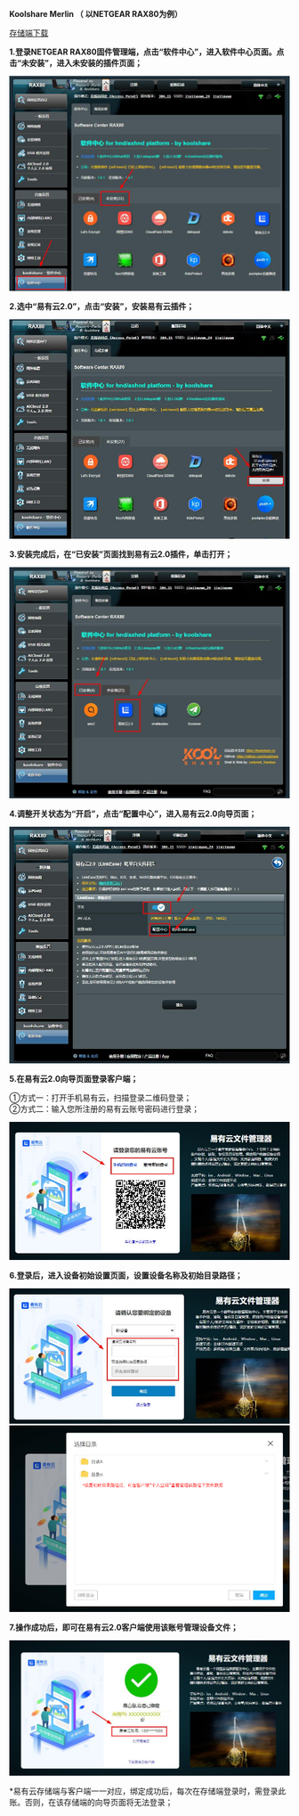 **Koolshare Merlin （ 以NETGEAR RAX80为例）**

 [存储端下载](/zh-cn/android-tv/TODO)

**1.登录NETGEAR RAX80固件管理端，点击“软件中心”，进入软件中心页面。点击“未安装”，进入未安装的插件页面；**

![输入图片描述](KoolshareMerlin_md_files/2-2.jpg?v=1&type=image)

**2.选中“易有云2.0”，点击“安装”，安装易有云插件；**

![输入图片描述](KoolshareMerlin_md_files/2-1.jpg?v=1&type=image)

**3.安装完成后，在“已安装”页面找到易有云2.0插件，单击打开；**

![输入图片描述](KoolshareMerlin_md_files/2.jpg?v=1&type=image)

**4.调整开关状态为“开启”，点击“配置中心”，进入易有云2.0向导页面；**

![输入图片描述](KoolshareMerlin_md_files/3.jpg?v=1&type=image)

**5.在易有云2.0向导页面登录客户端；**

 ①方式一：打开手机易有云，扫描登录二维码登录；<br/>
 ②方式二：输入您所注册的易有云账号密码进行登录；

![输入图片描述](KoolshareMerlin_md_files/4.jpg?v=1&type=image)

**6.登录后，进入设备初始设置页面，设置设备名称及初始目录路径；**

![输入图片描述](KoolshareMerlin_md_files/5.jpg?v=1&type=image)
![输入图片描述](KoolshareMerlin_md_files/6.jpg?v=1&type=image)

**7.操作成功后，即可在易有云2.0客户端使用该账号管理设备文件；**

![输入图片描述](KoolshareMerlin_md_files/7.jpg?v=1&type=image)

*易有云存储端与客户端一一对应，绑定成功后，每次在存储端登录时，需登录此账。否则，在该存储端的向导页面将无法登录；